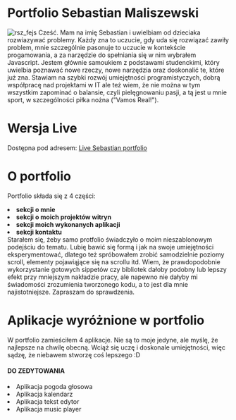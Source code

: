 # Portfolio Sebastian Maliszewski
<img src="https://image.ibb.co/hy2b0x/rsz_fejs.png" alt="rsz_fejs" border="0">
Cześć. Mam na imię Sebastian i uwielbiam od dzieciaka rozwiazywać problemy. Każdy zna to uczucie, gdy uda się rozwiązać zawiły problem, mnie szczególnie pasonuje to uczucie w kontekście progamowania, a za narzędzie do spełniania się w nim wybrałem Javascript. 
Jestem głównie samoukiem z podstawami studenckimi, który uwielbia poznawać nowe rzeczy, nowe narzędzia oraz doskonalić te, które już zna. 
Stawiam na szybki rozwój umiejętności programistyczych, dobrą współpracę nad projektami w IT ale też wiem, że nie można w tym wszystkim zapominać o balansie, czyli pielęgnowaniu pasji, a tą jest u mnie sport, w szczególności piłka nożna ("Vamos Real!").

# Wersja Live
Dostępna pod adresem:
<a href="https://bastianmalisz.github.io/Portfolioo/index.html">Live Sebastian portfolio </a>

# O portfolio
Portfolio składa się z 4 części: 
<li><b>sekcji o mnie</b></li>
<li><b>sekcji o moich projektów witryn</b></li>
<li><b>sekcji moich wykonanych aplikacji</b></li>
<li><b>sekcji kontaktu</b></li>
Starałem się, żeby samo protfolio świadczyło o moim nieszablonowym podejściu do tematu. Lubię bawić się formą i jak na swoje umiejętności eksperymentować, dlatego też spróbowałem zrobić samodzielnie poziomy scroll, elementy pojawiąjące się na scrollu itd. 
Wiem, że prawdopodobnie wykorzystanie gotowych sippetów czy bibliotek dałoby podobny lub lepszy efekt przy mniejszym nakładzie pracy, ale napewno nie dałyby mi świadomości zrozumienia tworzonego kodu, a to jest dla mnie najistotniejsze.
Zapraszam do sprawdzenia.

# Aplikacje wyróżnione w portfolio
W portfolio zamieściłem 4 aplikacje. Nie są to moje jedyne, ale myślę, że najlepsze na chwilę obecną. Wciąż się uczę i doskonale umiejętności, więc sądzę, że niebawem stworzę coś lepszego :D

<h4> DO ZEDYTOWANIA </h4>
<li>Aplikacja pogoda głosowa</li>
<li>Aplikacja kalendarz</li>
<li>Aplikacja tekst edytor</li>
<li>Aplikacja music player</li>


